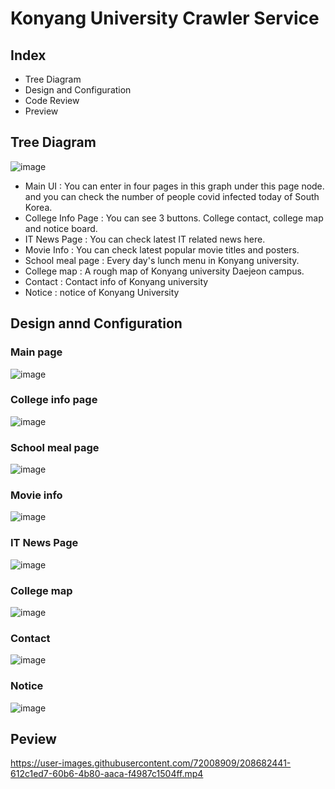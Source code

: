 # Konyang University Crawler Service


## Index
- Tree Diagram
- Design and Configuration
- Code Review
- Preview



## Tree Diagram

![image](https://user-images.githubusercontent.com/72008909/208677436-5c2060f6-25e5-487d-a646-7628f756f44f.png)

- Main UI : You can enter in four pages in this graph under this page node. and you can check the number of people covid infected today of South Korea.
- College Info Page : You can see 3 buttons. College contact, college map and notice board.
- IT News Page : You can check latest IT related news here.
- Movie Info : You can check latest popular movie titles and posters.
- School meal page : Every day's lunch menu in Konyang university.
- College map : A rough map of Konyang university Daejeon campus.
- Contact : Contact info of Konyang university
- Notice : notice of Konyang University

## Design annd Configuration

### Main page
![image](https://user-images.githubusercontent.com/72008909/208680381-ceda31c0-d274-47b0-bdf3-89b087dfb56e.png)

### College info page
![image](https://user-images.githubusercontent.com/72008909/208680509-622a72b6-fdd8-4e71-b0a5-8e9b1b08f5a9.png)

### School meal page
![image](https://user-images.githubusercontent.com/72008909/208680592-689f2a65-826e-4e21-b324-8f00db98d920.png)


### Movie info
![image](https://user-images.githubusercontent.com/72008909/208681142-b78e13b1-381e-4860-81ac-4da2a27abf9d.png)


### IT News Page
![image](https://user-images.githubusercontent.com/72008909/208681239-f35b557b-d501-456f-93d8-58ef5becc2e0.png)

### College map
![image](https://user-images.githubusercontent.com/72008909/208681338-9c3a937c-615e-47f7-ae9d-76fdcf374d1a.png)

### Contact
![image](https://user-images.githubusercontent.com/72008909/208681432-894b40e7-41e4-40d3-8d56-4ef8c03bb3b9.png)

### Notice
![image](https://user-images.githubusercontent.com/72008909/208681490-65f7160a-6240-46e4-b45c-c03afe35c834.png)



## Peview

https://user-images.githubusercontent.com/72008909/208682441-612c1ed7-60b6-4b80-aaca-f4987c1504ff.mp4




